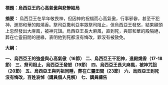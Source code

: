 **標題：烏西亞王的心高氣傲與悲慘結局**

**摘要：**
烏西亞王在早年敬畏神，但因神的祝福而心高氣傲，行事邪僻，甚至干犯神，進耶和華的殿燒香。祭司亞撒利亞率眾祭司阻止，但烏西亞王發怒，結果額頭上忽然發出大麻風，被神咒詛。烏西亞王長大麻風，直到死，與耶和華的殿隔絕，葬在亡靈田間的邊緣，表明他到死都沒有悔改，罪沒有被赦免。

**大綱：**

**一、烏西亞王的強盛與心高氣傲（16節）**
**二、烏西亞王干犯神，進殿燒香（17-18節）**
**三、祭司阻止，烏西亞王發怒（19節）**
**四、烏西亞王長大麻風，被神咒詛（20節）**
**五、烏西亞王與列祖同睡，葬在亡靈田間（23節）**
**六、烏西亞王到死沒有悔改，百姓哀悼（講員個人見解）**
**七、講員禱告**